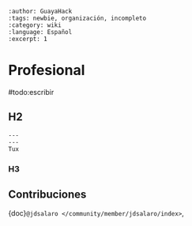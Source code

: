 ```{post} 2023-06-30
:author: GuayaHack
:tags: newbie, organización, incompleto
:category: wiki
:language: Español
:excerpt: 1
```

# Profesional

#todo:escribir

## H2


```{figure} template.md-data/tux.png
---
---
Tux
```



### H3

## Contribuciones 

{doc}`@jdsalaro </community/member/jdsalaro/index>`,


